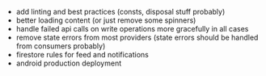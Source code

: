 - add linting and best practices (consts, disposal stuff probably)
- better loading content (or just remove some spinners)
- handle failed api calls on write operations more gracefully in all cases
- remove state errors from most providers (state errors should be handled from consumers probably)
- firestore rules for feed and notifications
- android production deployment
